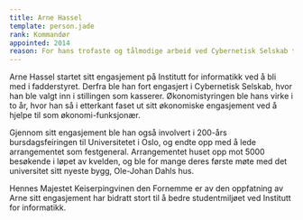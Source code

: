 ```yaml
---
title: Arne Hassel
template: person.jade
rank: Kommandør
appointed: 2014
reason: For hans trofaste og tålmodige arbeid ved Cybernetisk Selskab tildeles Arne Hassel graden Kommandør av Hennes Majestet Keiserpingvinen den Fornemmes orden.
---
```


Arne Hassel startet sitt engasjement på Institutt for informatikk ved å bli med i fadderstyret. Derfra ble han fort engasjert i Cybernetisk Selskab, hvor han ble valgt inn i stillingen som kasserer. Økonomistyringen ble hans virke i to år, hvor han så i etterkant faset ut sitt økonomiske engasjement ved å hjelpe til som økonomi-funksjonær.

Gjennom sitt engasjement ble han også involvert i 200-års bursdagsfeiringen til Universitetet i Oslo, og endte opp med å lede arrangementet som festgeneral. Arrangementet huset opp mot 5000 besøkende i løpet av kvelden, og ble for mange deres første møte med det universitet sitt nyeste bygg, Ole-Johan Dahls hus.

Hennes Majestet Keiserpingvinen den Fornemme er av den oppfatning av Arne sitt engasjement har bidratt stort til å bedre studentmiljøet ved Institutt for informatikk.
